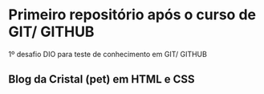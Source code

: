 # Primeiro repositório após o curso de GIT/ GITHUB
1º desafio DIO para teste de conhecimento em GIT/ GITHUB
## Blog da Cristal (pet) em HTML e CSS 
